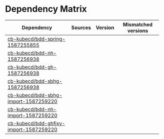 # Dependency Matrix

Dependency | Sources | Version | Mismatched versions
---------- | ------- | ------- | -------------------
[cb-kubecd/bdd-spring-1587255855](https://github.com/cb-kubecd/bdd-spring-1587255855.git) |  | []() | 
[cb-kubecd/bdd-nh-1587256938](https://github.com/cb-kubecd/bdd-nh-1587256938.git) |  | []() | 
[cb-kubecd/bdd-gh-1587256938](https://github.com/cb-kubecd/bdd-gh-1587256938.git) |  | []() | 
[cb-kubecd/bdd-sbhg-1587256938](https://github.com/cb-kubecd/bdd-sbhg-1587256938.git) |  | []() | 
[cb-kubecd/bdd-sbhg-import-1587259220](https://github.com/cb-kubecd/bdd-sbhg-import-1587259220.git) |  | []() | 
[cb-kubecd/bdd-nh-import-1587259220](https://github.com/cb-kubecd/bdd-nh-import-1587259220.git) |  | []() | 
[cb-kubecd/bdd-ghfjxy-import-1587259220](https://github.com/cb-kubecd/bdd-ghfjxy-import-1587259220.git) |  | []() | 
